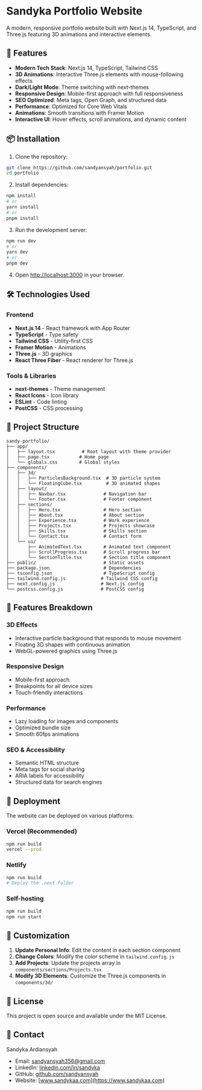 # Sandyka Portfolio Website

A modern, responsive portfolio website built with Next.js 14, TypeScript, and Three.js featuring 3D animations and interactive elements.

## 🚀 Features

- **Modern Tech Stack**: Next.js 14, TypeScript, Tailwind CSS
- **3D Animations**: Interactive Three.js elements with mouse-following effects
- **Dark/Light Mode**: Theme switching with next-themes
- **Responsive Design**: Mobile-first approach with full responsiveness
- **SEO Optimized**: Meta tags, Open Graph, and structured data
- **Performance**: Optimized for Core Web Vitals
- **Animations**: Smooth transitions with Framer Motion
- **Interactive UI**: Hover effects, scroll animations, and dynamic content

## 📦 Installation

1. Clone the repository:
```bash
git clone https://github.com/sandyansyah/portfolio.git
cd portfolio
```

2. Install dependencies:
```bash
npm install
# or
yarn install
# or
pnpm install
```

3. Run the development server:
```bash
npm run dev
# or
yarn dev
# or
pnpm dev
```

4. Open [http://localhost:3000](http://localhost:3000) in your browser.

## 🛠️ Technologies Used

### Frontend
- **Next.js 14** - React framework with App Router
- **TypeScript** - Type safety
- **Tailwind CSS** - Utility-first CSS
- **Framer Motion** - Animations
- **Three.js** - 3D graphics
- **React Three Fiber** - React renderer for Three.js

### Tools & Libraries
- **next-themes** - Theme management
- **React Icons** - Icon library
- **ESLint** - Code linting
- **PostCSS** - CSS processing

## 📁 Project Structure

```
sandy-portfolio/
├── app/
│   ├── layout.tsx          # Root layout with theme provider
│   ├── page.tsx           # Home page
│   └── globals.css        # Global styles
├── components/
│   ├── 3d/
│   │   ├── ParticlesBackground.tsx  # 3D particle system
│   │   └── FloatingCube.tsx         # 3D animated shapes
│   ├── layout/
│   │   ├── Navbar.tsx              # Navigation bar
│   │   └── Footer.tsx              # Footer component
│   ├── sections/
│   │   ├── Hero.tsx                # Hero section
│   │   ├── About.tsx               # About section
│   │   ├── Experience.tsx          # Work experience
│   │   ├── Projects.tsx            # Projects showcase
│   │   ├── Skills.tsx              # Skills section
│   │   └── Contact.tsx             # Contact form
│   └── ui/
│       ├── AnimatedText.tsx        # Animated text component
│       ├── ScrollProgress.tsx      # Scroll progress bar
│       └── SectionTitle.tsx        # Section title component
├── public/                         # Static assets
├── package.json                    # Dependencies
├── tsconfig.json                   # TypeScript config
├── tailwind.config.js             # Tailwind CSS config
├── next.config.js                 # Next.js config
└── postcss.config.js              # PostCSS config
```

## 🎨 Features Breakdown

### 3D Effects
- Interactive particle background that responds to mouse movement
- Floating 3D shapes with continuous animation
- WebGL-powered graphics using Three.js

### Responsive Design
- Mobile-first approach
- Breakpoints for all device sizes
- Touch-friendly interactions

### Performance
- Lazy loading for images and components
- Optimized bundle size
- Smooth 60fps animations

### SEO & Accessibility
- Semantic HTML structure
- Meta tags for social sharing
- ARIA labels for accessibility
- Structured data for search engines

## 🚀 Deployment

The website can be deployed on various platforms:

### Vercel (Recommended)
```bash
npm run build
vercel --prod
```

### Netlify
```bash
npm run build
# Deploy the .next folder
```

### Self-hosting
```bash
npm run build
npm run start
```

## 📝 Customization

1. **Update Personal Info**: Edit the content in each section component
2. **Change Colors**: Modify the color scheme in `tailwind.config.js`
3. **Add Projects**: Update the projects array in `components/sections/Projects.tsx`
4. **Modify 3D Elements**: Customize the Three.js components in `components/3d/`

## 📄 License

This project is open source and available under the MIT License.

## 👤 Contact

Sandyka Ardiansyah
- Email: sandyansyah356@gmail.com
- LinkedIn: [linkedin.com/in/sandyka](https://www.linkedin.com/in/sandyka)
- GitHub: [github.com/sandyansyah](https://github.com/sandyansyah)
- Website: [www.sandykaa.com](https://www.sandykaa.com)